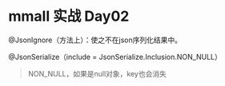 # mmall 实战 Day02

@JsonIgnore（方法上）：使之不在json序列化结果中。

@JsonSerialize（include = JsonSerialize.Inclusion.NON_NULL）

> NON_NULL，如果是null对象，key也会消失
